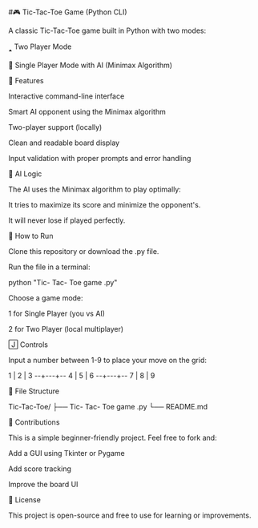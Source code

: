 #🎮 Tic-Tac-Toe Game (Python CLI)

A classic Tic-Tac-Toe game built in Python with two modes:

🢑 Two Player Mode

🤖 Single Player Mode with AI (Minimax Algorithm)

💠 Features

Interactive command-line interface

Smart AI opponent using the Minimax algorithm

Two-player support (locally)

Clean and readable board display

Input validation with proper prompts and error handling

🧠 AI Logic

The AI uses the Minimax algorithm to play optimally:

It tries to maximize its score and minimize the opponent's.

It will never lose if played perfectly.

🚀 How to Run

Clone this repository or download the .py file.

Run the file in a terminal:

python "Tic- Tac- Toe game .py"

Choose a game mode:

1 for Single Player (you vs AI)

2 for Two Player (local multiplayer)

🄹 Controls

Input a number between 1-9 to place your move on the grid:

1 | 2 | 3
--+---+--
4 | 5 | 6
--+---+--
7 | 8 | 9

📁 File Structure

Tic-Tac-Toe/
├── Tic- Tac- Toe game .py
└── README.md

🤝 Contributions

This is a simple beginner-friendly project. Feel free to fork and:

Add a GUI using Tkinter or Pygame

Add score tracking

Improve the board UI

📜 License

This project is open-source and free to use for learning or improvements.

